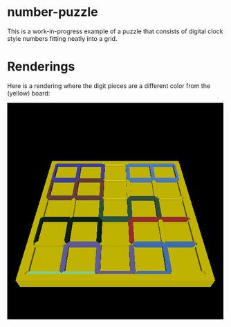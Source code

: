 # number-puzzle

This is a work-in-progress example of a puzzle that consists of digital clock style numbers fitting neatly into a grid.

# Renderings

Here is a rendering where the digit pieces are a different color from the (yellow) board:

![Color rendering](rendering.png)
